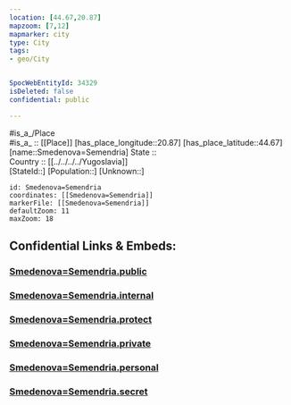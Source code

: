 ```yaml
---
location: [44.67,20.87] 
mapzoom: [7,12] 
mapmarker: city 
type: City
tags:
- geo/City


SpocWebEntityId: 34329
isDeleted: false
confidential: public

---
```

#is_a_/Place  
#is_a_ :: [[Place]] 
[has_place_longitude::20.87] 
[has_place_latitude::44.67] 
[name::Smedenova=Semendria] 
State ::  
Country :: [[../../../../Yugoslavia]]  
[StateId::] 
[Population::] 
[Unknown::] 


```leaflet
id: Smedenova=Semendria
coordinates: [[Smedenova=Semendria]] 
markerFile: [[Smedenova=Semendria]] 
defaultZoom: 11 
maxZoom: 18
```


## Confidential Links & Embeds: 

### [Smedenova=Semendria.public](/_public/\Earth\Continent\Europe\Europe~South\Serbia\districts~Serbia\Banatski~Južno\CitySmedenova=Semendria.public.md) 

### [Smedenova=Semendria.internal](/_internal/\Earth\Continent\Europe\Europe~South\Serbia\districts~Serbia\Banatski~Južno\CitySmedenova=Semendria.internal.md) 

### [Smedenova=Semendria.protect](/_protect/\Earth\Continent\Europe\Europe~South\Serbia\districts~Serbia\Banatski~Južno\CitySmedenova=Semendria.protect.md) 

### [Smedenova=Semendria.private](/_private/\Earth\Continent\Europe\Europe~South\Serbia\districts~Serbia\Banatski~Južno\CitySmedenova=Semendria.private.md) 

### [Smedenova=Semendria.personal](/_personal/\Earth\Continent\Europe\Europe~South\Serbia\districts~Serbia\Banatski~Južno\CitySmedenova=Semendria.personal.md) 

### [Smedenova=Semendria.secret](/_secret/\Earth\Continent\Europe\Europe~South\Serbia\districts~Serbia\Banatski~Južno\CitySmedenova=Semendria.secret.md)

